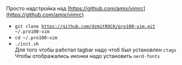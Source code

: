 Просто надстройка над [https://github.com/amix/vimrc](https://github.com/amix/vimrc)
* <code>git clone https://github.com/dzmitROCK/pro100-vim.git ~/.pro100-vim</code>
* <code>cd ~/.pro100-vim</code>
* <code>./init.sh</code>  
Для того чтобы работал tagbar надо чтоб был установлен <code>ctags</code>
Чтобы отображались иконки надо установить <code>nerd-fonts</code>
